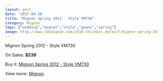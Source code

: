 ```yaml
---
layout: post
date: '2017-04-28'
title: "Mignon Spring 2012 - Style VM730"
category: Mignon
tags: ["wedding","mignon","style","gowns","spring"]
image: http://www.idealgown.com/2816-thickbox_default/mignon-spring-2012-style-vm730.jpg
---
```

Mignon Spring 2012 - Style VM730

On Sales: **$239**
<a href="https://www.idealgown.com/en/mignon/1338-mignon-spring-2012-style-vm730.html"><amp-img layout="responsive" width="600" height="600" src="//www.idealgown.com/2816-thickbox_default/mignon-spring-2012-style-vm730.jpg" alt="Mignon Spring 2012 - Style VM730 0" /></a>
<a href="https://www.idealgown.com/en/mignon/1338-mignon-spring-2012-style-vm730.html"><amp-img layout="responsive" width="600" height="600" src="//www.idealgown.com/2819-thickbox_default/mignon-spring-2012-style-vm730.jpg" alt="Mignon Spring 2012 - Style VM730 1" /></a>
<a href="https://www.idealgown.com/en/mignon/1338-mignon-spring-2012-style-vm730.html"><amp-img layout="responsive" width="600" height="600" src="//www.idealgown.com/2818-thickbox_default/mignon-spring-2012-style-vm730.jpg" alt="Mignon Spring 2012 - Style VM730 2" /></a>
<a href="https://www.idealgown.com/en/mignon/1338-mignon-spring-2012-style-vm730.html"><amp-img layout="responsive" width="600" height="600" src="//www.idealgown.com/2817-thickbox_default/mignon-spring-2012-style-vm730.jpg" alt="Mignon Spring 2012 - Style VM730 3" /></a>

Buy it: [Mignon Spring 2012 - Style VM730](https://www.idealgown.com/en/mignon/1338-mignon-spring-2012-style-vm730.html "Mignon Spring 2012 - Style VM730")

View more: [Mignon](https://www.idealgown.com/en/17-mignon "Mignon")